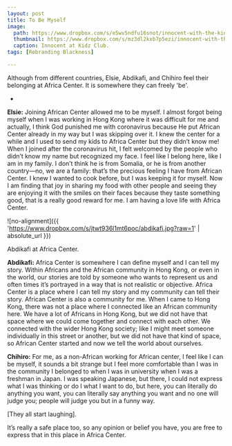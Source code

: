 ```yaml
---
layout: post
title: To Be Myself
image:
  path: https://www.dropbox.com/s/e5wv5ndfu16snot/innocent-with-the-kids.png?raw=1
  thumbnail: https://www.dropbox.com/s/mz3dl2kxb7p5ezi/innocent-with-the-kids_thumbnail.png?raw=1
  caption: Innocent at Kidz Club.
tags: [Rebranding Blackness]

---
```


Although from different countries, Elsie, Abdikafi, and Chihiro feel their belonging at Africa Center. It is somewhere they can freely 'be'.

<!--more-->

-

**Elsie:** Joining African Center allowed me to be myself. I almost forgot being myself when I was working in Hong Kong where it was difficult for me and actually, I think God punished me with coronavirus because He put African Center already in my way but I was skipping over it. I knew the center for a while and I used to send my kids to Africa Center but they didn’t know me! When I joined after the coronavirus hit, I felt welcomed by the people  who didn’t know my name but recognized my face. I feel like I belong here, like I am in my family. I don’t think he is from Somalia, or he is from another country—no, we are a family: that’s the precious feeling I have from African Center. I knew I wanted to cook before, but I was keeping it for myself. Now I am finding that joy in sharing my food with other people and seeing they are enjoying it with the smiles on their faces because they taste something good, that is a really good reward for me. I am having a love life with Africa Center. 

![no-alignment]({{ 'https://www.dropbox.com/s/jtwt936l1mt6poc/abdikafi.jpg?raw=1' | absolute_url }})
  <figcaption>Abdikafi at Africa Center.</figcaption>

**Abdikafi:** Africa Center is somewhere I can define myself and I can tell my story. Within Africans and the African community in Hong Kong, or even in the world, our stories are told by someone who wants to represent us and often times it’s portrayed in a way that is not realistic or objective. Africa Center is a place where I can tell my story and my community can tell their story. African Center is also a community for me. When I came to Hong Kong, there was not a place where I connected like an African community here. We have a lot of Africans in Hong Kong, but we did not have that space where we could come together and connect with each other. We connected with the wider Hong Kong society; like I might meet someone individually in this street or another, but we did not have that kind of space, so African Center started and now we tell the world about ourselves. 

**Chihiro:** For me, as a non-African working for African center, I feel like I can be myself, it sounds a bit strange but I feel more comfortable than I was in the community I belonged to when I was in university when I was a freshman in Japan. I was speaking Japanese, but there, I could not express what I was thinking or do I what I want to do, but here, you can literally do anything you want, you can literally say anything you want and no one will judge you; people will judge you but in a funny way. 

[They all start laughing]. 

It’s really a safe place too, so any opinion or belief you have, you are free to express that in this place in Africa Center.

